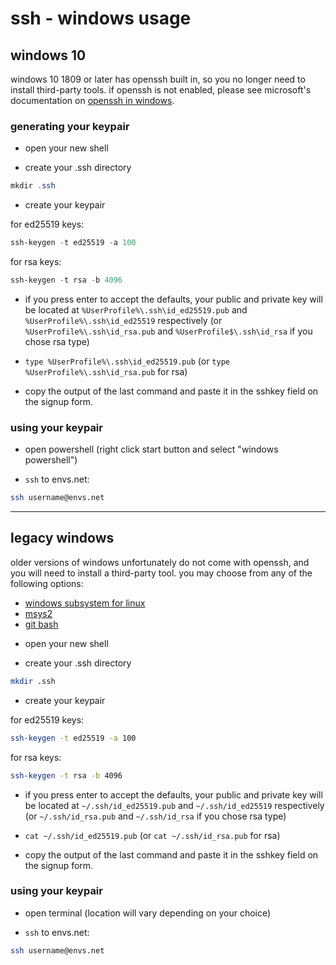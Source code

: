 # ssh - windows usage

## windows 10

windows 10 1809 or later has openssh built in, so you no longer need to install third-party tools. if openssh is not enabled, please see microsoft's documentation on [openssh in windows](https://docs.microsoft.com/en-us/windows-server/administration/openssh/openssh_overview).

### generating your keypair

* open your new shell

* create your .ssh directory

```powershell
mkdir .ssh
```

* create your keypair

for ed25519 keys:

```powershell
ssh-keygen -t ed25519 -a 100
```

for rsa keys:

```powershell
ssh-keygen -t rsa -b 4096
```

* if you press enter to accept the defaults, your public and private key will
be located at `%UserProfile%\.ssh\id_ed25519.pub` and `%UserProfile%\.ssh\id_ed25519` respectively (or
`%UserProfile%\.ssh\id_rsa.pub` and `%UserProfile$\.ssh\id_rsa` if you chose rsa type)

* `type %UserProfile%\.ssh\id_ed25519.pub` (or `type %UserProfile%\.ssh\id_rsa.pub` for rsa)

* copy the output of the last command and paste it in the sshkey field on the signup form.

### using your keypair

* open powershell (right click start button and select "windows powershell")

* `ssh` to envs.net:

```bash
ssh username@envs.net
```

---

## legacy windows

older versions of windows unfortunately do not come with openssh, and you will need to install a third-party tool. you may choose from any of the following options:

- [windows subsystem for linux](https://docs.microsoft.com/en-us/windows/wsl/install-win10)
- [msys2](http://www.msys2.org/)
- [git bash](https://git-scm.com)

* open your new shell

* create your .ssh directory

```bash
mkdir .ssh
```

* create your keypair

for ed25519 keys:

```bash
ssh-keygen -t ed25519 -a 100
```

for rsa keys:

```bash
ssh-keygen -t rsa -b 4096
```

* if you press enter to accept the defaults, your public and private key will
be located at `~/.ssh/id_ed25519.pub` and `~/.ssh/id_ed25519` respectively (or
`~/.ssh/id_rsa.pub` and `~/.ssh/id_rsa` if you chose rsa type)

* `cat ~/.ssh/id_ed25519.pub` (or `cat ~/.ssh/id_rsa.pub` for rsa)

* copy the output of the last command and paste it in the sshkey field on the signup form.

### using your keypair

* open terminal (location will vary depending on your choice)

* `ssh` to envs.net:

```bash
ssh username@envs.net
```
